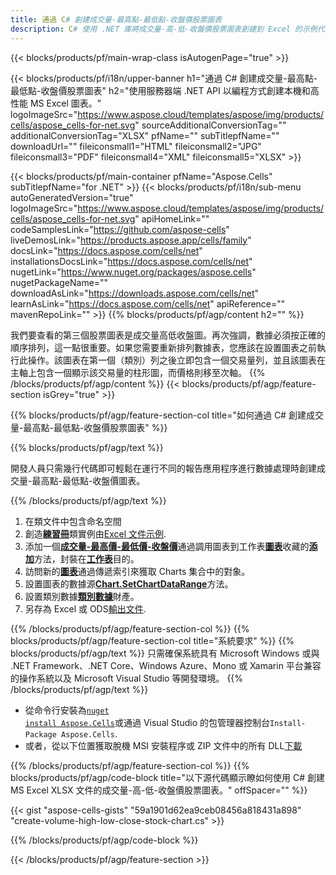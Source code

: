 ```yaml
---
title: 通過 C# 創建成交量-最高點-最低點-收盤價股票圖表
description: C# 使用 .NET 庫將成交量-高-低-收盤價股票圖表創建到 Excel 的示例代碼。使用此代碼在 VB.NET、Asp.NET 或任何基於 .NET 的應用程序中創建 MS Excel 的成交量-高-低-收盤股票圖表。
---
```

{{< blocks/products/pf/main-wrap-class isAutogenPage="true" >}}

{{< blocks/products/pf/i18n/upper-banner h1="通過 C# 創建成交量-最高點-最低點-收盤價股票圖表" h2="使用服務器端 .NET API 以編程方式創建本機和高性能 MS Excel 圖表。" logoImageSrc="https://www.aspose.cloud/templates/aspose/img/products/cells/aspose_cells-for-net.svg" sourceAdditionalConversionTag="" additionalConversionTag="XLSX" pfName="" subTitlepfName="" downloadUrl="" fileiconsmall1="HTML" fileiconsmall2="JPG" fileiconsmall3="PDF" fileiconsmall4="XML" fileiconsmall5="XLSX" >}}

{{< blocks/products/pf/main-container pfName="Aspose.Cells" subTitlepfName="for .NET" >}}
{{< blocks/products/pf/i18n/sub-menu autoGeneratedVersion="true" logoImageSrc="https://www.aspose.cloud/templates/aspose/img/products/cells/aspose_cells-for-net.svg" apiHomeLink="" codeSamplesLink="https://github.com/aspose-cells" liveDemosLink="https://products.aspose.app/cells/family" docsLink="https://docs.aspose.com/cells/net" installationsDocsLink="https://docs.aspose.com/cells/net" nugetLink="https://www.nuget.org/packages/aspose.cells" nugetPackageName="" downloadAsLink="https://downloads.aspose.com/cells/net" learnAsLink="https://docs.aspose.com/cells/net" apiReference="" mavenRepoLink="" >}}
{{% blocks/products/pf/agp/content h2="" %}}

我們要查看的第三個股票圖表是成交量高低收盤圖。再次強調，數據必須按正確的順序排列，這一點很重要。如果您需要重新排列數據表，您應該在設置圖表之前執行此操作。該圖表在第一個（類別）列之後立即包含一個交易量列，並且該圖表在主軸上包含一個顯示該交易量的柱形圖，而價格則移至次軸。
{{% /blocks/products/pf/agp/content %}}
{{< blocks/products/pf/agp/feature-section isGrey="true" >}}

{{% blocks/products/pf/agp/feature-section-col title="如何通過 C# 創建成交量-最高點-最低點-收盤價股票圖表" %}}

{{% blocks/products/pf/agp/text %}}

開發人員只需幾行代碼即可輕鬆在運行不同的報告應用程序進行數據處理時創建成交量-最高點-最低點-收盤價圖表。

{{% /blocks/products/pf/agp/text %}}

1. 在類文件中包含命名空間
1. 創造[**練習冊**](https://reference.aspose.com/cells/net/aspose.cells/workbook)類實例由[Excel 文件示例](Volume-High-Low-Close.xlsx).
1. 添加一個[**成交量-最高價-最低價-收盤價**](https://reference.aspose.com/cells/net/aspose.cells.charts/charttype)通過調用圖表到工作表[**圖表**](https://reference.aspose.com/cells/net/aspose.cells.charts/chartcollection)收藏的[**添加**](https://reference.aspose.com/cells/net/aspose.cells.charts/chartcollection/methods/add)方法，封裝在[**工作表**](https://reference.aspose.com/cells/net/aspose.cells/worksheet)目的。
1. 訪問新的[**圖表**](https://reference.aspose.com/cells/net/aspose.cells.charts/chart)通過傳遞索引來獲取 Charts 集合中的對象。
1. 設置圖表的數據源[**Chart.SetChartDataRange**](https://reference.aspose.com/cells/net/aspose.cells.charts/chart/methods/setchartdatarange)方法。
1. 設置類別數據[**類別數據**](https://reference.aspose.com/cells/net/aspose.cells.charts/seriescollection/categorydata/)財產。
1. 另存為 Excel 或 ODS[輸出文件](out.xlsx).

{{% /blocks/products/pf/agp/feature-section-col %}}
{{% blocks/products/pf/agp/feature-section-col title="系統要求" %}}
{{% blocks/products/pf/agp/text %}}
只需確保系統具有 Microsoft Windows 或與 .NET Framework、.NET Core、Windows Azure、Mono 或 Xamarin 平台兼容的操作系統以及 Microsoft Visual Studio 等開發環境。
{{% /blocks/products/pf/agp/text %}}
- 從命令行安裝為<code><a href="https://downloads.aspose.com/cells/net">nuget install Aspose.Cells</a></code>或通過 Visual Studio 的包管理器控制台<code>Install-Package Aspose.Cells</code>.
- 或者，從以下位置獲取脫機 MSI 安裝程序或 ZIP 文件中的所有 DLL<a href="https://downloads.aspose.com/cells/net">下載</a>

{{% /blocks/products/pf/agp/feature-section-col %}}
{{% blocks/products/pf/agp/code-block title="以下源代碼顯示瞭如何使用 C# 創建 MS Excel XLSX 文件的成交量-高-低-收盤價股票圖表。" offSpacer="" %}}

{{< gist "aspose-cells-gists" "59a1901d62ea9ceb08456a818431a898" "create-volume-high-low-close-stock-chart.cs" >}}

{{% /blocks/products/pf/agp/code-block %}}

{{< /blocks/products/pf/agp/feature-section >}}

<!-- aboutfile Starts -->
